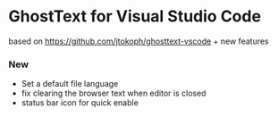 # GhostText for Visual Studio Code

based on https://github.com/jtokoph/ghosttext-vscode + new features

### New

- Set a default file language
- fix clearing the browser text when editor is closed
- status bar icon for quick enable
